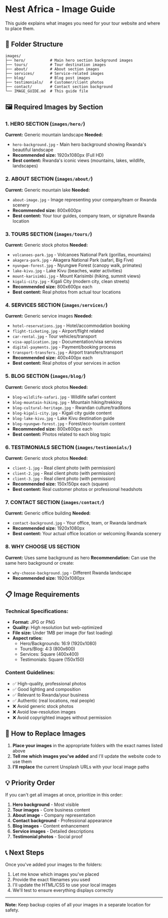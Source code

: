 # Nest Africa - Image Guide

This guide explains what images you need for your tour website and where to place them.

## 📁 Folder Structure

```
images/
├── hero/           # Main hero section background images
├── tours/          # Tour destination images
├── about/          # About section images
├── services/       # Service-related images
├── blog/           # Blog post images
├── testimonials/   # Customer/client photos
├── contact/        # Contact section background
└── IMAGE_GUIDE.md  # This guide file
```

## 🖼️ Required Images by Section

### 1. HERO SECTION (`images/hero/`)
**Current:** Generic mountain landscape
**Needed:** 
- `hero-background.jpg` - Main hero background showing Rwanda's beautiful landscape
- **Recommended size:** 1920x1080px (Full HD)
- **Best content:** Rwanda's iconic views (mountains, lakes, wildlife, landscapes)

### 2. ABOUT SECTION (`images/about/`)
**Current:** Generic mountain lake
**Needed:**
- `about-image.jpg` - Image representing your company/team or Rwanda scenery
- **Recommended size:** 800x600px
- **Best content:** Your tour guides, company team, or signature Rwanda location

### 3. TOURS SECTION (`images/tours/`)
**Current:** Generic stock photos
**Needed:**
- `volcanoes-park.jpg` - Volcanoes National Park (gorillas, mountains)
- `akagera-park.jpg` - Akagera National Park (safari, Big Five)
- `nyungwe-forest.jpg` - Nyungwe Forest (canopy walk, primates)
- `lake-kivu.jpg` - Lake Kivu (beaches, water activities)
- `mount-karisimbi.jpg` - Mount Karisimbi (hiking, summit views)
- `kigali-city.jpg` - Kigali City (modern city, clean streets)
- **Recommended size:** 800x600px each
- **Best content:** Real photos from actual tour locations

### 4. SERVICES SECTION (`images/services/`)
**Current:** Generic service images
**Needed:**
- `hotel-reservations.jpg` - Hotel/accommodation booking
- `flight-ticketing.jpg` - Airport/flight related
- `car-rental.jpg` - Tour vehicles/transport
- `visa-application.jpg` - Documentation/visa services
- `digital-payments.jpg` - Payment/booking process
- `transport-transfers.jpg` - Airport transfers/transport
- **Recommended size:** 400x400px each
- **Best content:** Real photos of your services in action

### 5. BLOG SECTION (`images/blog/`)
**Current:** Generic stock photos
**Needed:**
- `blog-wildlife-safari.jpg` - Wildlife safari content
- `blog-mountain-hiking.jpg` - Mountain hiking/trekking
- `blog-cultural-heritage.jpg` - Rwandan culture/traditions
- `blog-kigali-city.jpg` - Kigali city guide content
- `blog-lake-kivu.jpg` - Lake Kivu destination guide
- `blog-nyungwe-forest.jpg` - Forest/eco-tourism content
- **Recommended size:** 800x600px each
- **Best content:** Photos related to each blog topic

### 6. TESTIMONIALS SECTION (`images/testimonials/`)
**Current:** Generic stock photos
**Needed:**
- `client-1.jpg` - Real client photo (with permission)
- `client-2.jpg` - Real client photo (with permission)
- `client-3.jpg` - Real client photo (with permission)
- **Recommended size:** 150x150px each (square)
- **Best content:** Real customer photos or professional headshots

### 7. CONTACT SECTION (`images/contact/`)
**Current:** Generic office building
**Needed:**
- `contact-background.jpg` - Your office, team, or Rwanda landmark
- **Recommended size:** 1920x1080px
- **Best content:** Your actual office location or welcoming Rwanda scenery

### 8. WHY CHOOSE US SECTION
**Current:** Uses same background as hero
**Recommendation:** Can use the same hero background or create:
- `why-choose-background.jpg` - Different Rwanda landscape
- **Recommended size:** 1920x1080px

## 📋 Image Requirements

### Technical Specifications:
- **Format:** JPG or PNG
- **Quality:** High resolution but web-optimized
- **File size:** Under 1MB per image (for fast loading)
- **Aspect ratios:** 
  - Hero/Backgrounds: 16:9 (1920x1080)
  - Tours/Blog: 4:3 (800x600)
  - Services: Square (400x400)
  - Testimonials: Square (150x150)

### Content Guidelines:
- ✅ High-quality, professional photos
- ✅ Good lighting and composition
- ✅ Relevant to Rwanda/your business
- ✅ Authentic (real locations, real people)
- ❌ Avoid generic stock photos
- ❌ Avoid low-resolution images
- ❌ Avoid copyrighted images without permission

## 🔄 How to Replace Images

1. **Place your images** in the appropriate folders with the exact names listed above
2. **Tell me which images you've added** and I'll update the website code to use them
3. **I'll replace** the current Unsplash URLs with your local image paths

## 💡 Priority Order

If you can't get all images at once, prioritize in this order:
1. **Hero background** - Most visible
2. **Tour images** - Core business content
3. **About image** - Company representation
4. **Contact background** - Professional appearance
5. **Blog images** - Content enhancement
6. **Service images** - Detailed descriptions
7. **Testimonial photos** - Social proof

## 📞 Next Steps

Once you've added your images to the folders:
1. Let me know which images you've placed
2. Provide the exact filenames you used
3. I'll update the HTML/CSS to use your local images
4. We'll test to ensure everything displays correctly

---
**Note:** Keep backup copies of all your images in a separate location for safety.
